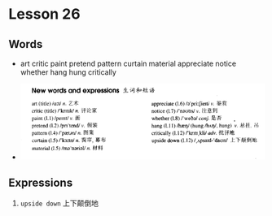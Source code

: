# Lesson 26

## Words

- art critic paint pretend pattern curtain material appreciate notice whether hang hung critically

- ![Words](../../../Images/Part2/03/words-26.png)

## Expressions

1. `upside down` 上下颠倒地
